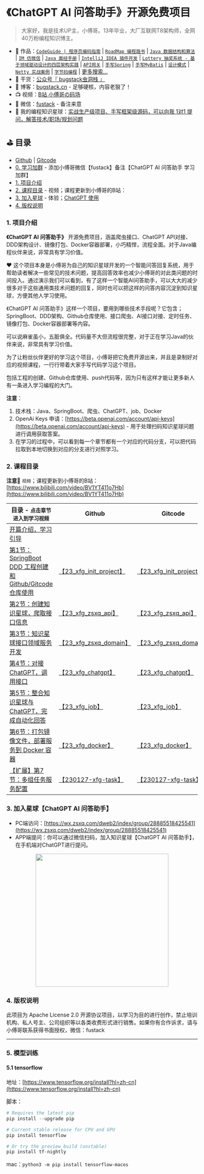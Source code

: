 # 《ChatGPT AI 问答助手》开源免费项目

>大家好，我是技术UP主，小傅哥。13年毕业，大厂互联网T8架构师，全网40万粉编程知识博主。

- :bus: 作品：[`CodeGuide | 程序员编码指南`](https://github.com/fuzhengwei/CodeGuide) | [`RoadMap 编程路书`](https://github.com/fuzhengwei/RoadMap) | [`Java 数据结构和算法`](https://github.com/fuzhengwei/java-algorithms) | [`IM 仿微信`](https://github.com/fuzhengwei/NaiveChat) | [`Java 面经手册`](https://github.com/fuzhengwei/interview) | [`IntelliJ IDEA 插件开发`](https://github.com/fuzhengwei/guide-idea-plugin) | [`Lottery 抽奖系统 - 基于领域驱动设计的四层架构实践`](https://github.com/fuzhengwei/Lottery) | [`API网关`](https://github.com/fuzhengwei/api-gateway) | [`手写Spring`](https://github.com/fuzhengwei/small-spring) | [`手写MyBatis`](https://github.com/fuzhengwei/small-mybatis) | [`设计模式`](https://github.com/fuzhengwei/itstack-demo-design) | [`Netty 实战案例`](https://github.com/fuzhengwei/itstack-demo-netty) | [`字节码编程`](https://github.com/fuzhengwei/itstack-demo-bytecode) | [更多搜索...](https://github.com/fuzhengwei?tab=repositories)
- :seedling: 干货：[公众号『 bugstack虫洞栈 』](https://bugstack.cn/images/personal/qrcode.png)
- :pencil: 博客：[bugstack.cn](https://bugstack.cn/) - 足够硬核，内容老狠了！
- :tv: 视频：[B站 小傅哥の码场](https://space.bilibili.com/15637440)
- :love_letter: 微信：[fustack](https://bugstack.cn/images/personal/fustack.png) - 备注来意
- :feet: 我的编程知识星球：[实战生产级项目、手写框架级源码，可以向我 1对1 提问，解答技术/职场/规划问题](https://bugstack.cn/md/zsxq/introduce.html)

## ⛳ 目录

- [Github](https://github.com/fuzhengwei/chatbot-api) | [Gitcode](https://gitcode.net/fuzhengwei/chatbot-api)
- [0. 学习加群](#) - 添加小傅哥微信【fustack】备注【ChatGPT AI 问答助手 学习加群】
- [1. 项目介绍](#1-项目介绍)
- [2. 课程目录](#2-课程目录) - 视频；课程更新到小傅哥的B站：[]()
- [3. 加入星球](#3-加入星球) - 体验；[ChatGPT 使用](https://wx.zsxq.com/dweb2/index/group/28885518425541)
- [4. 版权说明](#4-版权说明)

### 1. 项目介绍

**《ChatGPT AI 问答助手》** 开源免费项目，涵盖爬虫接口、ChatGPT API对接、DDD架构设计、镜像打包、Docker容器部署，小巧精悍，流程全面。对于Java编程伙伴来说，非常具有学习价值。

❤️ 这个项目本身是小傅哥为自己的知识星球开发的一个智能问答回复系统，用于帮助读者解决一些常见的技术问题，提高回答效率也减少小傅哥的对此类问题的时间投入。通过演示我们可以看到，有了这样一个智能AI问答助手，可以大大的减少很多对于这些通用类技术问题的回复，同时也可以把这样的问答内容沉淀到知识星球，方便其他人学习使用。

《ChatGPT AI 问答助手》这样一个项目，要用到哪些技术手段呢？它包含；SpringBoot、DDD架构、Github仓库使用、接口爬虫、AI接口对接、定时任务、镜像打包、Docker容器部署等内容。

可以说麻雀虽小，五脏俱全。代码量不大但流程很完整，对于正在学习Java的伙伴来说，非常具有学习价值。

为了让粉丝伙伴更好的学习这个项目，小傅哥把它免费开源出来，并且是录制好对应的视频课程，一行行带着大家手写代码学习这个项目。

包括工程的创建、Github仓库使用、push代码等，因为只有这样才能让更多新人有一条进入学习编程的大门。

**注意**：
1. 技术栈：Java、SpringBoot、爬虫、ChatGPT、job、Docker
2. OpenAi Keys 申请：[https://beta.openai.com/account/api-keys](https://beta.openai.com/account/api-keys) - 用于处理扫码知识星球问题进行调用获取答案。
3. 在学习的过程中，可以看到每一个章节都有一个对应的代码分支，可以把代码拉取到本地切换到对应的分支进行对照学习。

### 2. 课程目录

**注意📢** `视频`；课程更新到小傅哥的B站：[https://www.bilibili.com/video/BV1YT411o7Hb](https://www.bilibili.com/video/BV1YT411o7Hb)

| 目录 - `点击章节进入到学习视频`                          | Github                                                       | Gitcode                                                      |
| -------------------------------------------------------- | ------------------------------------------------------------ | ------------------------------------------------------------ |
| [开篇介绍，学习引导](https://www.bilibili.com/video/BV1YT411o7Hb)                                      |                                                              |                                                              |
| [第1节：SpringBoot DDD 工程创建和 Github/Gitcode 仓库使用](https://www.bilibili.com/video/BV1RR4y1b7UQ) | [【23_xfg_init_project】](https://github.com/fuzhengwei/chatbot-api/tree/23_xfg_init_project) | [【23_xfg_init_project】](https://gitcode.net/fuzhengwei/chatbot-api/-/tree/23_xfg_init_project) |
| [第2节：创建知识星球，爬取接口信息](https://www.bilibili.com/video/BV1L341197x1)                        | [【23_xfg_zsxq_api】](https://github.com/fuzhengwei/chatbot-api/tree/23_xfg_zsxq_api) | [【23_xfg_zsxq_api】](https://gitcode.net/fuzhengwei/chatbot-api/-/tree/23_xfg_zsxq_api) |
| [第3节：知识星球接口领域服务开发](https://www.bilibili.com/video/BV1Wv4y1671x)                          | [【23_xfg_zsxq_domain】](https://github.com/fuzhengwei/chatbot-api/tree/23_xfg_zsxq_domain) | [【23_xfg_zsxq_domain】](https://gitcode.net/fuzhengwei/chatbot-api/-/tree/23_xfg_zsxq_domain) |
| [第4节：对接ChatGPT，调用接口](https://www.bilibili.com/video/BV1KT411Z7z3)                             | [【23_xfg_chatgpt】](https://github.com/fuzhengwei/chatbot-api/tree/23_xfg_chatgpt) | [【23_xfg_chatgpt】](https://gitcode.net/fuzhengwei/chatbot-api/-/tree/23_xfg_chatgpt) |
| [第5节：整合知识星球与ChatGPT，完成自动化回答](https://www.bilibili.com/video/BV1Ny4y1R7EK)             | [【23_xfg_job】](https://github.com/fuzhengwei/chatbot-api/tree/23_xfg_job) | [【23_xfg_job】](https://gitcode.net/fuzhengwei/chatbot-api/-/tree/23_xfg_job) |
| [第6节：打包镜像文件，部署服务到 Docker 容器](https://www.bilibili.com/video/BV1gT411C7nn)              | [【23_xfg_docker】](https://github.com/fuzhengwei/chatbot-api/tree/23_xfg_docker) | [【23_xfg_docker】](https://gitcode.net/fuzhengwei/chatbot-api/-/tree/23_xfg_docker) |
| [【扩展】第7节：多组任务服务配置](https://www.bilibili.com/video/BV1XR4y1h7JP)          | [【230127-xfg-task】](https://github.com/fuzhengwei/chatbot-api/tree/230127-xfg-task) | [【230127-xfg-task】](https://gitcode.net/fuzhengwei/chatbot-api/-/tree/230127-xfg-task) |

### 3. 加入星球【ChatGPT AI 问答助手】

- PC端访问：[https://wx.zsxq.com/dweb2/index/group/28885518425541](https://wx.zsxq.com/dweb2/index/group/28885518425541)
- APP端提问：你可以通过微信扫码，加入知识星球【ChatGPT AI 问答助手】，在手机端对ChatGPT进行提问。

<div align="center">
    <img src="https://bugstack.cn/images/system/zsxq/zsxq-ai.jpeg?raw=true" width="350px">
</div>

### 4. 版权说明

此项目为 Apache License 2.0 开源协议项目，以学习为目的进行创作，禁止培训机构、私人号主、公司组织等以各类收费形式进行销售。如果你有合作诉求，请与小傅哥联系获得书面授权，微信：fustack 

---

### 5. 模型训练

#### 5.1 tensorflow

地址：[https://www.tensorflow.org/install?hl=zh-cn](https://www.tensorflow.org/install?hl=zh-cn)

脚本：

```python
# Requires the latest pip
pip install --upgrade pip

# Current stable release for CPU and GPU
pip install tensorflow

# Or try the preview build (unstable)
pip install tf-nightly
```

mac：`python3 -m pip install tensorflow-macos`
